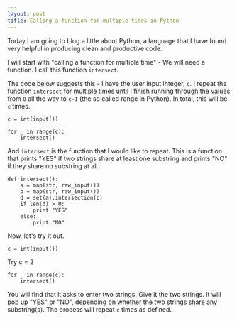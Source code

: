 ```yaml
---
layout: post
title: Calling a function for multiple times in Python
---
```


Today I am going to blog a little about Python, a language that I have found very helpful in producing clean and productive code.

I will start with "calling a function for multiple time" - We will need a function. I call this function `intersect`. 

The code below suggests this - I have the user input integer, `c`.  I repeat the function `intersect` for multiple times until I finish running through the values from `0` all the way to `c-1` (the so called range in Python).  In total, this will be `c` times.

    c = int(input())
    
    for _ in range(c):
        intersect()
        
And `intersect` is the function that I would like to repeat.  This is a function that prints "YES" if two strings share at least one substring and prints "NO" if they share no substring at all.

    def intersect():
        a = map(str, raw_input())
        b = map(str, raw_input())
        d = set(a).intersection(b)
        if len(d) > 0:
            print "YES"
        else:
            print "NO"

Now, let's try it out. 

    c = int(input())

Try c = 2

    for _ in range(c):
        intersect()

You will find that it asks to enter two strings. Give it the two strings. It will pop up "YES" or "NO", depending on whether the two strings share any substring(s). The process will repeat `c` times as defined. 
